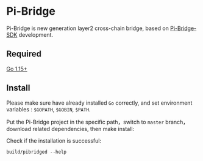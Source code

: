 # Pi-Bridge

Pi-Bridge is new generation layer2 cross-chain bridge, based on [Pi-Bridge-SDK](https://github.com/pchain-org/pi-chain-sdk) development.

## Required
[Go 1.15+](https://golang.org/dl/)

## Install
Please make sure have already installed `Go` correctly, and set environment variables : `$GOPATH`, `$GOBIN`, `$PATH`.

Put the Pi-Bridge project in the specific path，switch to `master` branch，download related dependencies, then make install:


Check if the installation is successful:

```
build/pibridged --help
```


